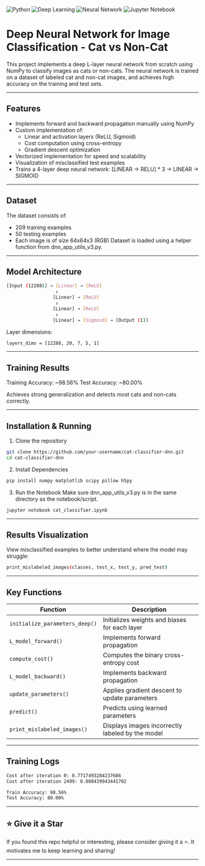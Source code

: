 ![Python](https://img.shields.io/badge/Python-3.8%2B-blue.svg)
![Deep Learning](https://img.shields.io/badge/Deep%20Learning-Numpy%20Implementation-orange)
![Neural Network](https://img.shields.io/badge/Model-Type%3A%20L--Layer%20DNN-blueviolet)
![Jupyter Notebook](https://img.shields.io/badge/Made%20With-Jupyter%20Notebook-orange.svg)

# Deep Neural Network for Image Classification - Cat vs Non-Cat
This project implements a deep L-layer neural network from scratch using NumPy to classify images as cats or non-cats. The neural network is trained on a dataset of labeled cat and non-cat images, and achieves high accuracy on the training and test sets.

---

## Features
- Implements forward and backward propagation manually using NumPy
- Custom implementation of:
  - Linear and activation layers (ReLU, Sigmoid)
  - Cost computation using cross-entropy
  - Gradient descent optimization
- Vectorized implementation for speed and scalability
- Visualization of misclassified test examples
- Trains a 4-layer deep neural network: [LINEAR -> RELU] * 3 -> LINEAR -> SIGMOID

---

## Dataset
The dataset consists of:
- 209 training examples
- 50 testing examples
- Each image is of size 64x64x3 (RGB)
Dataset is loaded using a helper function from dnn_app_utils_v3.py.

---

## Model Architecture
```bash
[Input (12288)] → [Linear] → [ReLU]
                  ↓
                 [Linear] → [ReLU]
                  ↓
                 [Linear] → [ReLU]
                  ↓
                 [Linear] → [Sigmoid] → [Output (1)]
```

Layer dimensions:
```bash
layers_dims = [12288, 20, 7, 5, 1]
```

---

## Training Results
Training Accuracy: ~98.56%
Test Accuracy: ~80.00%

Achieves strong generalization and detects most cats and non-cats correctly.

---

## Installation & Running
1. Clone the repository
```bash
git clone https://github.com/your-username/cat-classifier-dnn.git
cd cat-classifier-dnn
```

2. Install Dependencies
```bash
pip install numpy matplotlib scipy pillow h5py
```

3. Run the Notebook
Make sure dnn_app_utils_v3.py is in the same directory as the notebook/script.
```bash
jupyter notebook cat_classifier.ipynb
```

---

## Results Visualization
View misclassified examples to better understand where the model may struggle:
```bash
print_mislabeled_images(classes, test_x, test_y, pred_test)
```
---

## Key Functions
| Function                       | Description                                      |
| ------------------------------ | ------------------------------------------------ |
| `initialize_parameters_deep()` | Initializes weights and biases for each layer    |
| `L_model_forward()`            | Implements forward propagation                   |
| `compute_cost()`               | Computes the binary cross-entropy cost           |
| `L_model_backward()`           | Implements backward propagation                  |
| `update_parameters()`          | Applies gradient descent to update parameters    |
| `predict()`                    | Predicts using learned parameters                |
| `print_mislabeled_images()`    | Displays images incorrectly labeled by the model |

---

## Training Logs
```bash
Cost after iteration 0: 0.7717493284237686
Cost after iteration 2499: 0.088439943441702

Train Accuracy: 98.56%
Test Accuracy: 80.00%
```

---

## ⭐️ Give it a Star

If you found this repo helpful or interesting, please consider giving it a ⭐️. It motivates me to keep learning and sharing!

---
